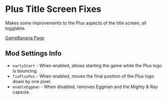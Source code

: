# Plus Title Screen Fixes
Makes some improvements to the Plus aspects of the title screen, all togglable.

[GameBanana Page](https://gamebanana.com/mods/439394)

## Mod Settings Info
* ``earlyStart`` - When enabled, allows starting the game while the Plus logo is bouncing.
* ``fixPlusPos`` - When enabled, moves the final position of the Plus logo down by one pixel.
* ``enableEggman`` - When disabled, removes Eggman and the Mighty & Ray capsule.
